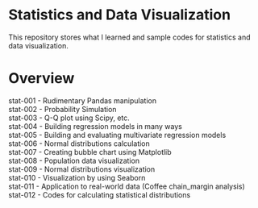 # Statistics and Data Visualization
This repository stores what I learned and sample codes for statistics and data visualization.

# Overview
stat-001 - Rudimentary Pandas manipulation<br>
stat-002 - Probability Simulation<br>
stat-003 - Q-Q plot using Scipy, etc.<br>
stat-004 - Building regression models in many ways<br>
stat-005 - Building and evaluating multivariate regression models<br>
stat-006 - Normal distributions calculation<br>
stat-007 - Creating bubble chart using Matplotlib<br>
stat-008 - Population data visualization<br>
stat-009 - Normal distributions visualization<br>
stat-010 - Visualization by using Seaborn<br>
stat-011 - Application to real-world data (Coffee chain_margin analysis)<br>
stat-012 - Codes for calculating statistical distributions<br>
